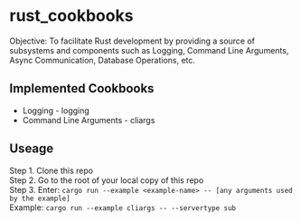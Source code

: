 # rust_cookbooks
Objective: To facilitate Rust development by providing a source of subsystems and components such as Logging, Command Line Arguments, Async Communication, Database Operations, etc.
## Implemented Cookbooks
* Logging - logging
* Command Line Arguments - cliargs
## Useage
Step 1. Clone this repo  
Step 2. Go to the root of your local copy of this repo  
Step 3. Enter: `cargo run --example <example-name> -- [any arguments used by the example]`  
Example: `cargo run --example cliargs -- --servertype sub`  
